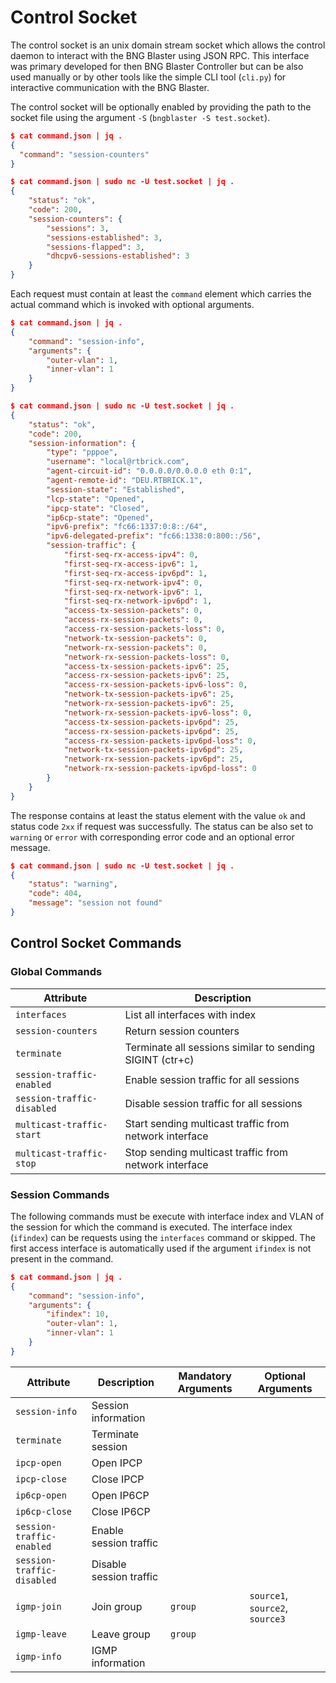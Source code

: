 # Control Socket

The control socket is an unix domain stream socket which allows the control daemon to 
interact with the BNG Blaster using JSON RPC. This interface was primary developed for
then BNG Blaster Controller but can be also used manually or by other tools like the 
simple CLI tool (`cli.py`) for interactive communication with the BNG Blaster. 

The control socket will be optionally enabled by providing the path to the socket file 
using the argument `-S` (`bngblaster -S test.socket`).

```json
$ cat command.json | jq .
{
  "command": "session-counters"
}

$ cat command.json | sudo nc -U test.socket | jq .
{
    "status": "ok",
    "code": 200,
    "session-counters": {
        "sessions": 3,
        "sessions-established": 3,
        "sessions-flapped": 3,
        "dhcpv6-sessions-established": 3
    }
}
```

Each request must contain at least the `command` element which carries 
the actual command which is invoked with optional arguments. 

```json
$ cat command.json | jq .
{
    "command": "session-info",
    "arguments": {
        "outer-vlan": 1,
        "inner-vlan": 1
    }
}

$ cat command.json | sudo nc -U test.socket | jq .
{
    "status": "ok",
    "code": 200,
    "session-information": {
        "type": "pppoe",
        "username": "local@rtbrick.com",
        "agent-circuit-id": "0.0.0.0/0.0.0.0 eth 0:1",
        "agent-remote-id": "DEU.RTBRICK.1",
        "session-state": "Established",
        "lcp-state": "Opened",
        "ipcp-state": "Closed",
        "ip6cp-state": "Opened",
        "ipv6-prefix": "fc66:1337:0:8::/64",
        "ipv6-delegated-prefix": "fc66:1338:0:800::/56",
        "session-traffic": {
            "first-seq-rx-access-ipv4": 0,
            "first-seq-rx-access-ipv6": 1,
            "first-seq-rx-access-ipv6pd": 1,
            "first-seq-rx-network-ipv4": 0,
            "first-seq-rx-network-ipv6": 1,
            "first-seq-rx-network-ipv6pd": 1,
            "access-tx-session-packets": 0,
            "access-rx-session-packets": 0,
            "access-rx-session-packets-loss": 0,
            "network-tx-session-packets": 0,
            "network-rx-session-packets": 0,
            "network-rx-session-packets-loss": 0,
            "access-tx-session-packets-ipv6": 25,
            "access-rx-session-packets-ipv6": 25,
            "access-rx-session-packets-ipv6-loss": 0,
            "network-tx-session-packets-ipv6": 25,
            "network-rx-session-packets-ipv6": 25,
            "network-rx-session-packets-ipv6-loss": 0,
            "access-tx-session-packets-ipv6pd": 25,
            "access-rx-session-packets-ipv6pd": 25,
            "access-rx-session-packets-ipv6pd-loss": 0,
            "network-tx-session-packets-ipv6pd": 25,
            "network-rx-session-packets-ipv6pd": 25,
            "network-rx-session-packets-ipv6pd-loss": 0
        }
    }
}
```

The response contains at least the status element with the value `ok` and status code `2xx` 
if request was successfully. The status can be also set to `warning` or
`error` with corresponding error code and an optional error message. 

```json
$ cat command.json | sudo nc -U test.socket | jq .
{
    "status": "warning",
    "code": 404,
    "message": "session not found"
}
```

## Control Socket Commands

### Global Commands

Attribute | Description 
--------- | -----------
`interfaces` | List all interfaces with index
`session-counters` | Return session counters
`terminate` | Terminate all sessions similar to sending SIGINT (ctr+c)
`session-traffic-enabled` | Enable session traffic for all sessions
`session-traffic-disabled` | Disable session traffic for all sessions
`multicast-traffic-start` | Start sending multicast traffic from network interface 
`multicast-traffic-stop` | Stop sending multicast traffic from network interface

### Session Commands

The following commands must be execute with interface index and VLAN of the session
for which the command is executed. The interface index (`ifindex`) can be requests using
the `interfaces` command or skipped. The first access interface is automatically used if 
the argument `ifindex` is not present in the command. 

```json
$ cat command.json | jq .
{
    "command": "session-info",
    "arguments": {
        "ifindex": 10,
        "outer-vlan": 1,
        "inner-vlan": 1
    }
}
```
Attribute | Description | Mandatory Arguments | Optional Arguments 
--------- | ----------- | ------------------- | ------------------ 
`session-info` | Session information
`terminate` | Terminate session
`ipcp-open`| Open IPCP 
`ipcp-close` |Close IPCP
`ip6cp-open`| Open IP6CP 
`ip6cp-close` |Close IP6CP
`session-traffic-enabled` | Enable session traffic
`session-traffic-disabled` | Disable session traffic
`igmp-join` | Join group | `group` | `source1`, `source2`, `source3`
`igmp-leave` | Leave group | `group` |  
`igmp-info` | IGMP information
